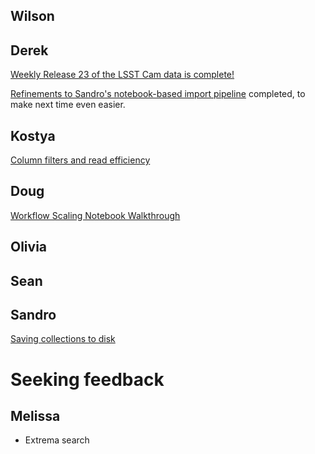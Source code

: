 ## Wilson

## Derek

[Weekly Release 23 of the LSST Cam data is
complete!](https://data.lsdb.io/rubin#w_2025_23/object_collection)

[Refinements to Sandro's notebook-based import
pipeline](https://github.com/lsst-sitcom/linccf/pull/10) completed, to
make next time even easier.

## Kostya

[Column filters and read efficiency](./column-filter)

## Doug

[Workflow Scaling Notebook Walkthrough](https://docs.lsdb.io/en/latest/tutorials/pre_executed/scaling_workflows.html)

## Olivia

## Sean

## Sandro

[Saving collections to disk](./write_catalog.ipynb)

# Seeking feedback

## Melissa

- Extrema search
